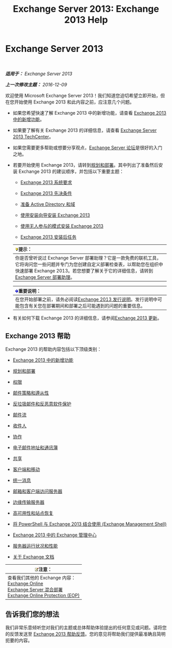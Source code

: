 ﻿---
title: 'Exchange Server 2013: Exchange 2013 Help'
TOCTitle: '@NoTitle'
ms:assetid: cb24ddb7-0659-4d9d-9057-52843f861ba8
ms:mtpsurl: https://technet.microsoft.com/zh-cn/library/Bb124558(v=EXCHG.150)
ms:contentKeyID: 50491698
ms.date: 01/11/2018
mtps_version: v=EXCHG.150
ms.translationtype: HT
---

# Exchange Server 2013

 

_**适用于：** Exchange Server 2013_

_**上一次修改主题：** 2016-12-09_

欢迎使用 Microsoft Exchange Server 2013！我们知道您迫切希望立即开始，但在您开始使用 Exchange 2013 和此内容之前，应注意几个问题。

  - 如果您希望快速了解 Exchange 2013 中的新增功能，请查看 [Exchange 2013 中的新增功能](what-s-new-in-exchange-2013-exchange-2013-help.md)。

  - 如果要了解有关 Exchange 2013 的详细信息，请查看 [Exchange Server 2013 TechCenter](https://go.microsoft.com/fwlink/?linkid=266622)。

  - 如果您需要更多帮助或想要分享观点，[Exchange Server 论坛](https://go.microsoft.com/fwlink/p/?linkid=60612)是很好的入门之地。

  - 若要开始使用 Exchange 2013，请转到[规划和部署](planning-and-deployment-for-exchange-2013-installation-instructions.md)。其中列出了准备然后安装 Exchange 2013 的建议顺序，并包括以下重要主题：
    
      - [Exchange 2013 系统要求](exchange-2013-system-requirements-exchange-2013-help.md)
    
      - [Exchange 2013 先决条件](exchange-2013-prerequisites-exchange-2013-help.md)
    
      - [准备 Active Directory 和域](prepare-active-directory-and-domains-exchange-2013-help.md)
    
      - [使用安装向导安装 Exchange 2013](install-exchange-2013-using-the-setup-wizard-exchange-2013-help.md)
    
      - [使用无人参与的模式安装 Exchange 2013](install-exchange-2013-using-unattended-mode-exchange-2013-help.md)
    
      - [Exchange 2013 安装后任务](exchange-2013-post-installation-tasks-exchange-2013-help.md)
    
    <table>
    <thead>
    <tr class="header">
    <th><img src="images/Bb124558.tip(EXCHG.150).gif" title="提示" alt="提示" />提示：</th>
    </tr>
    </thead>
    <tbody>
    <tr class="odd">
    <td>你是否曾听说过 Exchange Server 部署助理？它是一款免费的联机工具，它将询问您一些问题并专门为您创建自定义部署检查表，以帮助您在组织中快速部署 Exchange 2013。若您想要了解关于它的详细信息，请转到 <a href="exchange-server-deployment-assistant-exchange-2013-help.md">Exchange Server 部署助理</a>。</td>
    </tr>
    </tbody>
    </table>
    
    <table>
    <thead>
    <tr class="header">
    <th><img src="images/Bb124558.important(EXCHG.150).gif" title="重要说明" alt="重要说明" />重要说明：</th>
    </tr>
    </thead>
    <tbody>
    <tr class="odd">
    <td>在您开始部署之前，请务必阅读<a href="release-notes-for-exchange-2013-exchange-2013-help.md">Exchange 2013 发行说明</a>。发行说明中可能包含有关您在部署期间和部署之后可能遇到的问题的重要信息。</td>
    </tr>
    </tbody>
    </table>


  - 有关如何下载 Exchange 2013 的详细信息，请参阅[Exchange 2013 更新](updates-for-exchange-2013-exchange-2013-help.md)。

## Exchange 2013 帮助

Exchange 2013 的帮助内容包括以下顶级类别：

  - [Exchange 2013 中的新增功能](what-s-new-in-exchange-2013-exchange-2013-help.md)

  - [规划和部署](planning-and-deployment-for-exchange-2013-installation-instructions.md)

  - [权限](permissions-exchange-2013-help.md)

  - [邮件策略和遵从性](messaging-policy-and-compliance-exchange-2013-help.md)

  - [反垃圾邮件和反恶意软件保护](anti-spam-and-anti-malware-protection-exchange-2013-help.md)

  - [邮件流](mail-flow-exchange-2013-help.md)

  - [收件人](recipients-exchange-2013-help.md)

  - [协作](collaboration-exchange-2013-help.md)

  - [电子邮件地址和通讯簿](email-addresses-and-address-books-exchange-2013-help.md)

  - [共享](sharing-exchange-2013-help.md)

  - [客户端和移动](clients-and-mobile-exchange-2013-help.md)

  - [统一消息](unified-messaging-exchange-2013-help.md)

  - [邮箱和客户端访问服务器](mailbox-and-client-access-servers-exchange-2013-help.md)

  - [边缘传输服务器](edge-transport-servers-exchange-2013-help.md)

  - [高可用性和站点恢复](high-availability-and-site-resilience-exchange-2013-help.md)

  - [将 PowerShell 与 Exchange 2013 结合使用 (Exchange Management Shell)](https://technet.microsoft.com/zh-cn/library/bb123778\(v=exchg.150\))

  - [Exchange 2013 中的 Exchange 管理中心](exchange-admin-center-in-exchange-2013-exchange-2013-help.md)

  - [服务器运行状况和性能](server-health-and-performance-exchange-2013-help.md)

  - [关于 Exchange 文档](about-exchange-documentation-exchange-2013-help.md)

<table>
<thead>
<tr class="header">
<th><img src="images/Bb124558.note(EXCHG.150).gif" title="注意" alt="注意" />注意：</th>
</tr>
</thead>
<tbody>
<tr class="odd">
<td>查看我们其他的 Exchange 内容：<br />
<a href="https://technet.microsoft.com/zh-cn/library/jj200580(v=exchg.150)">Exchange Online</a><br />
<a href="https://technet.microsoft.com/zh-cn/library/jj200581(v=exchg.150)">Exchange Server 混合部署</a><br />
<a href="https://technet.microsoft.com/zh-cn/library/jj723137(v=exchg.150)">Exchange Online Protection (EOP)</a></td>
</tr>
</tbody>
</table>


## 告诉我们您的想法

我们非常乐意倾听您对我们的主题或总体帮助体验提出的任何意见或问题。请将您的反馈发送至 [Exchange 2013 帮助反馈](mailto:ex2013helpfeedback@microsoft.com)。您的意见将帮助我们提供最准确且简明扼要的内容。

